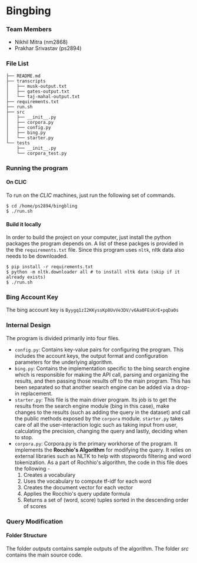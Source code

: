 Bingbing
===

### Team Members
- Nikhil Mitra (nm2868)
- Prakhar Srivastav (ps2894)

### File List
```
├── README.md
├── transcripts
│   ├── musk-output.txt
│   ├── gates-output.txt
│   └── taj-mahal-output.txt
├── requirements.txt
├── run.sh
├── src
│   ├── __init__.py
│   ├── corpora.py
│   ├── config.py
│   ├── bing.py
│   └── starter.py
└── tests
    ├── __init__.py
    └── corpora_test.py
```

### Running the program

#### On CLIC
To run on the *CLIC* machines, just run the following set of commands.
```
$ cd /home/ps2894/bingbling
$ ./run.sh
```

#### Build it locally
In order to build the project on your computer, just install the python packages the program depends on. A list of these packges is provided in the the `requirements.txt` file. Since this program uses `nltk`, nltk data also needs to be downloaded.

```
$ pip install -r requirements.txt
$ python -m nltk.downloader all # to install nltk data (skip if it already exists)
$ ./run.sh
```

### Bing Account Key
The bing account key is `Byygq1zI2KKyssKp8UvVe3DV/v6Aa0FEsKrE+pqDa0s`

### Internal Design
The program is divided primarily into four files.
- `config.py`: Contains key-value pairs for configuring the program. This includes the account keys, the output format and configuration parameters for the underlying algorithm.
- `bing.py`: Contains the implementation specific to the bing search engine which is responsible for making the API call, parsing and organizing the results, and then passing those results off to the main program. This has been separated so that another search engine can be added via a drop-in replacement.
- `starter.py`: This file is the main driver program. Its job is to get the results from the search engine module (bing in this case), make changes to the results (such as adding the query in the dataset) and call the public methods exposed by the `corpora` module. `starter.py` takes care of all the user-interaction logic such as taking input from user, calculating the precision, changing the query and lastly, deciding when to stop.
- `corpora.py`: Corpora.py is the primary workhorse of the program. It implements the **Rocchio's Algorithm** for modifying the query. It relies on external libraries such as NLTK to help with stopwords filtering and word tokenization. As a part of Rochhio's algorithm, the code in this file does the following - 
    1. Creates a vocabulary
    2. Uses the vocabulary to compute tf-idf for each word
    3. Creates the document vector for each vector
    4. Applies the Rocchio's query update formula
    5. Returns a set of (word, score) tuples sorted in the descending order of scores

### Query Modification

#### Folder Structure
The folder *outputs* contains sample outputs of the algorithm.
The folder *src* contains the main source code.

